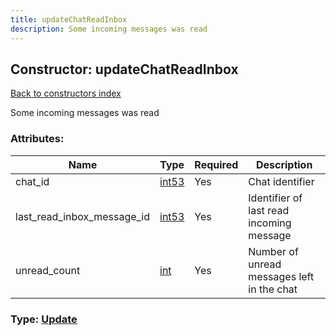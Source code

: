 ```yaml
---
title: updateChatReadInbox
description: Some incoming messages was read
---
```

## Constructor: updateChatReadInbox  
[Back to constructors index](index.md)



Some incoming messages was read

### Attributes:

| Name     |    Type       | Required | Description |
|----------|---------------|----------|-------------|
|chat\_id|[int53](../types/int53.md) | Yes|Chat identifier|
|last\_read\_inbox\_message\_id|[int53](../types/int53.md) | Yes|Identifier of last read incoming message|
|unread\_count|[int](../types/int.md) | Yes|Number of unread messages left in the chat|



### Type: [Update](../types/Update.md)


